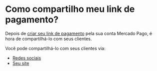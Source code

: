# Como compartilho meu link de pagamento?

Depois de [criar seu link de pagamento](https://www.mercadopago[FAKER][URL][DOMAIN]/developers/pt/guides/payment-link/basic-settings) pela sua conta Mercado Pago, é hora de compartilhá-lo com seus clientes.

Você pode compartilhá-lo com seus clientes via:

* [Redes sociais](https://www.mercadopago[FAKER][URL][DOMAIN]/developers/pt/guides/payment-link/share-social-networks)
* [Seu site](https://www.mercadopago[FAKER][URL][DOMAIN]/developers/pt/guides/payment-link/share-website)